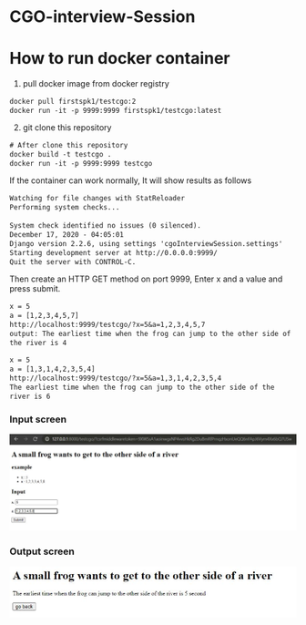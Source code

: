 # CGO-interview-Session

# How to run docker container
1. pull docker image from docker registry
```
docker pull firstspk1/testcgo:2
docker run -it -p 9999:9999 firstspk1/testcgo:latest
```

2. git clone this repository
```
# After clone this repository
docker build -t testcgo .
docker run -it -p 9999:9999 testcgo
```


If the container can work normally, It will show results as follows
```
Watching for file changes with StatReloader
Performing system checks...

System check identified no issues (0 silenced).
December 17, 2020 - 04:05:01
Django version 2.2.6, using settings 'cgoInterviewSession.settings'
Starting development server at http://0.0.0.0:9999/
Quit the server with CONTROL-C.
```


Then create an HTTP GET method on port 9999, Enter x and a value and press submit.
```
x = 5
a = [1,2,3,4,5,7]
http://localhost:9999/testcgo/?x=5&a=1,2,3,4,5,7
output: The earliest time when the frog can jump to the other side of the river is 4
```

```
x = 5
a = [1,3,1,4,2,3,5,4]
http://localhost:9999/testcgo/?x=5&a=1,3,1,4,2,3,5,4
The earliest time when the frog can jump to the other side of the river is 6 
```

### Input screen
![alt text](https://github.com/firstSupakorn/CGO-interview-Session_v2/blob/master/InputScreen.jpg)
### Output screen
![alt text](https://github.com/firstSupakorn/CGO-interview-Session_v2/blob/master/output.ScreenJPG.JPG)
